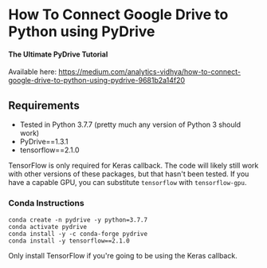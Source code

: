 # How To Connect Google Drive to Python using PyDrive
#### The Ultimate PyDrive Tutorial

Available here: https://medium.com/analytics-vidhya/how-to-connect-google-drive-to-python-using-pydrive-9681b2a14f20

## Requirements
* Tested in Python 3.7.7 (pretty much any version of Python 3 should work)
* PyDrive==1.3.1
* tensorflow==2.1.0

TensorFlow is only required for Keras callback.  The code will likely still work with other versions of these packages, but that hasn't been tested.  If you have a capable GPU, you can substitute `tensorflow` with `tensorflow-gpu`.

### Conda Instructions
```
conda create -n pydrive -y python=3.7.7
conda activate pydrive
conda install -y -c conda-forge pydrive
conda install -y tensorflow==2.1.0
```

Only install TensorFlow if you're going to be using the Keras callback.
